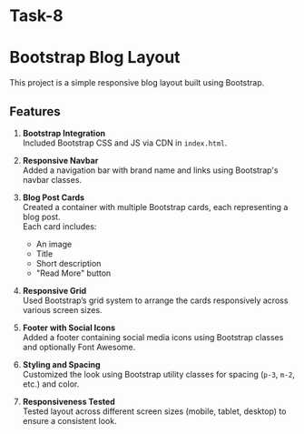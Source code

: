 # Task-8

# Bootstrap Blog Layout

This project is a simple responsive blog layout built using Bootstrap.

## Features

1. **Bootstrap Integration**  
   Included Bootstrap CSS and JS via CDN in `index.html`.

2. **Responsive Navbar**  
   Added a navigation bar with brand name and links using Bootstrap's navbar classes.

3. **Blog Post Cards**  
   Created a container with multiple Bootstrap cards, each representing a blog post.  
   Each card includes:
   - An image
   - Title
   - Short description
   - "Read More" button

4. **Responsive Grid**  
   Used Bootstrap’s grid system to arrange the cards responsively across various screen sizes.

5. **Footer with Social Icons**  
   Added a footer containing social media icons using Bootstrap classes and optionally Font Awesome.

6. **Styling and Spacing**  
   Customized the look using Bootstrap utility classes for spacing (`p-3`, `m-2`, etc.) and color.

7. **Responsiveness Tested**  
   Tested layout across different screen sizes (mobile, tablet, desktop) to ensure a consistent look.
